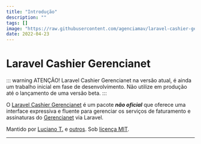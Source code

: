 ```yaml
---
title: "Introdução"
description: ""
tags: []
image: "https://raw.githubusercontent.com/agenciamav/laravel-cashier-gerencianet/master/art/cover.jpg"
date: 2022-04-23
---
```


# Laravel Cashier Gerencianet

::: warning ATENÇÃO!
Laravel Cashier Gerencianet na versão atual, é ainda um trabalho inicial em fase de desenvolvimento.
Não utilize em produção até o lançamento de uma versão beta.
:::

O [Laravel Cashier Gerencianet](https://github.com/agenciamav/laravel-cashier-gerencianet) é um pacote ***não oficial*** que oferece uma interface expressiva e fluente para gerenciar os serviços de faturamento e assinaturas do [Gerencianet](https://gerencianet.com.br) via Laravel.


Mantido por [Luciano T.](https://github.com/lucianotonet) e [outros](https://github.com/agenciamav/laravel-cashier-gerencianet/graphs/contributors). Sob [licença MIT](https://opensource.org/licenses/MIT).

---

